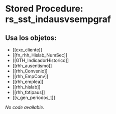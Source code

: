 # Stored Procedure: rs_sst_indausvsempgraf

## Usa los objetos:
- [[cxc_cliente]]
- [[fn_rhh_Hislab_NumSec]]
- [[GTH_IndicadorHistorico]]
- [[rhh_ausentismo]]
- [[rhh_Convenio]]
- [[rhh_EmpConv]]
- [[rhh_emplea]]
- [[rhh_hislab]]
- [[rhh_tbtipaus]]
- [[v_gen_periodos_t]]

*No code available.*
